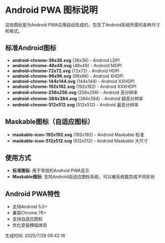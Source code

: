 # Android PWA 图标说明

这些图标是为Android PWA应用自动生成的，包含了Android系统所需的各种尺寸和格式。

## 标准Android图标

- **android-chrome-36x36.svg** (36x36) - Android LDPI
- **android-chrome-48x48.svg** (48x48) - Android MDPI
- **android-chrome-72x72.svg** (72x72) - Android HDPI
- **android-chrome-96x96.svg** (96x96) - Android XHDPI
- **android-chrome-144x144.svg** (144x144) - Android XXHDPI
- **android-chrome-192x192.svg** (192x192) - Android XXXHDPI
- **android-chrome-256x256.svg** (256x256) - Android 高分辨率
- **android-chrome-384x384.svg** (384x384) - Android 超高分辨率
- **android-chrome-512x512.svg** (512x512) - Android 最高分辨率

## Maskable图标（自适应图标）

- **maskable-icon-192x192.svg** (192x192) - Android Maskable 标准
- **maskable-icon-512x512.svg** (512x512) - Android Maskable 大尺寸

## 使用方式

- **标准图标**: 用于常规的Android PWA显示
- **Maskable图标**: 支持Android自适应图标系统，可以被系统裁剪成不同形状

## Android PWA特性

- 支持Android 5.0+
- 兼容Chrome 76+
- 支持自适应图标
- 优化安装横幅体验

生成时间: 2025/7/28 09:42:16
